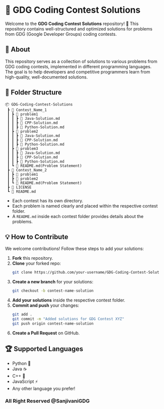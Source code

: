 # 🚀 GDG Coding Contest Solutions  

Welcome to the **GDG Coding Contest Solutions** repository! 🎯 This repository contains well-structured and optimized solutions for problems from GDG (Google Developer Groups) coding contests.  

## 📌 About  
This repository serves as a collection of solutions to various problems from GDG coding contests, implemented in different programming languages. The goal is to help developers and competitive programmers learn from high-quality, well-documented solutions.  

## 📂 Folder Structure  
```
📦 GDG-Coding-Contest-Solutions  
 ┣ 📂 Contest_Name_1  
 ┃ ┣ 📜 problem1
 ┃ ┃ ┣ 📜 Java-Solution.md
 ┃ ┃ ┣ 📜 CPP-Solution.md
 ┃ ┃ ┣ 📜 Python-Solution.md
 ┃ ┣ 📜 problem2
 ┃ ┃ ┣ 📜 Java-Solution.md
 ┃ ┃ ┣ 📜 CPP-Solution.md
 ┃ ┃ ┣ 📜 Python-Solution.md
 ┃ ┣ 📜 problem3
 ┃ ┃ ┣ 📜 Java-Solution.md
 ┃ ┃ ┣ 📜 CPP-Solution.md
 ┃ ┃ ┣ 📜 Python-Solution.md
 ┃ ┗ 📜 README.md(Problem Statement)
 ┣ 📂 Contest_Name_2  
 ┃ ┣ 📜 problem1  
 ┃ ┣ 📜 problem2  
 ┃ ┗ 📜 README.md(Problem Statement)  
 ┣ 📜 LICENSE  
 ┗ 📜 README.md  
```
- Each contest has its own directory.  
- Each problem is named clearly and placed within the respective contest folder.  
- A `README.md` inside each contest folder provides details about the problems.  

## 💡 How to Contribute  
We welcome contributions! Follow these steps to add your solutions:  
1. **Fork** this repository.  
2. **Clone** your forked repo:  
   ```bash
   git clone https://github.com/your-username/GDG-Coding-Contest-Solutions.git
   ```
3. **Create a new branch** for your solutions:  
   ```bash
   git checkout -b contest-name-solution
   ```
4. **Add your solutions** inside the respective contest folder.  
5. **Commit and push** your changes:  
   ```bash
   git add .
   git commit -m "Added solutions for GDG Contest XYZ"
   git push origin contest-name-solution
   ```
6. **Create a Pull Request** on GitHub.  

## 🏆 Supported Languages  
- Python 🐍  
- Java ☕  
- C++ 🚀  
- JavaScript ⚡  
- Any other language you prefer!

### All Right Reserved @SanjivaniGDG

